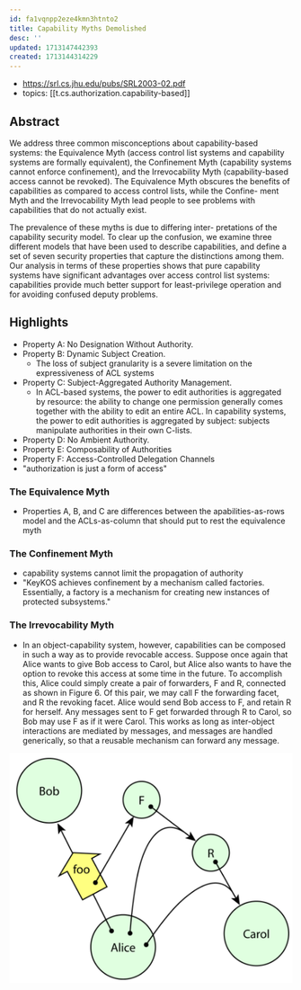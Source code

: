 ```yaml
---
id: fa1vqnpp2eze4kmn3htnto2
title: Capability Myths Demolished
desc: ''
updated: 1713147442393
created: 1713144314229
---
```


- https://srl.cs.jhu.edu/pubs/SRL2003-02.pdf
- topics: [[t.cs.authorization.capability-based]]

## Abstract

We address three common misconceptions about capability-based systems: the Equivalence Myth (access control list systems and capability systems are formally equivalent), the Confinement Myth (capability systems cannot enforce confinement), and the Irrevocability Myth (capability-based access cannot be revoked). The Equivalence Myth obscures the benefits of capabilities as compared to access control lists, while the Confine- ment Myth and the Irrevocability Myth lead people to see problems with capabilities that do not actually exist. 

The prevalence of these myths is due to differing inter- pretations of the capability security model. To clear up the confusion, we examine three different models that have been used to describe capabilities, and define a set of seven security properties that capture the distinctions among them. Our analysis in terms of these properties shows that pure capability systems have significant advantages over access control list systems: capabilities provide much better support for least-privilege operation and for avoiding confused deputy problems.

## Highlights

- Property A: No Designation Without Authority.
- Property B: Dynamic Subject Creation.
  - The loss of subject granularity is a severe limitation on the expressiveness of ACL systems
- Property C: Subject-Aggregated Authority Management.
  - In ACL-based systems, the power to edit authorities is aggregated by resource: the ability to change one permission generally comes together with the ability to edit an entire ACL. In capability systems, the power to edit authorities is aggregated by subject: subjects manipulate authorities in their own C-lists.
- Property D: No Ambient Authority.
- Property E: Composability of Authorities
- Property F: Access-Controlled Delegation Channels
- "authorization is just a form of access"

### The Equivalence Myth

- Properties A, B, and C are differences between the apabilities-as-rows model and the ACLs-as-column that should put to rest the equivalence myth

### The Confinement Myth

- capability systems cannot limit the propagation of authority
- "KeyKOS achieves confinement by a mechanism called factories. Essentially, a factory is a mechanism for creating new instances of protected subsystems."

### The Irrevocability Myth

- In an object-capability system, however, capabilities can be composed in such a way as to provide revocable access. Suppose once again that Alice wants to give Bob access to Carol, but Alice also wants to have the option to revoke this access at some time in the future. To accomplish this, Alice could simply create a pair of forwarders, F and R, connected as shown in Figure 6. Of this pair, we may call F the forwarding facet, and R the revoking facet. Alice would send Bob access to F, and retain R for herself. Any messages sent to F get forwarded through R to Carol, so Bob may use F as if it were Carol. This works as long as inter-object interactions are mediated by messages, and messages are handled generically, so that a reusable mechanism can forward any message.

![](/assets/images/2024-04-14-19-05-48.png)